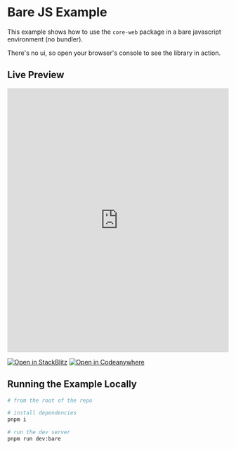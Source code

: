 # Bare JS Example

This example shows how to use the `core-web` package in a bare javascript environment (no bundler).

There's no ui, so open your browser's console to see the library in action.

## Live Preview

<iframe src="https://stackblitz.com/github/fedimint/fedimint-web-sdk/tree/main/examples/bare-js?embed=1" style="width: 100%; height: 600px; border: 0;"></iframe>

[![Open in StackBlitz](https://developer.stackblitz.com/img/open_in_stackblitz.svg)](https://stackblitz.com/github/fedimint/fedimint-web-sdk/tree/main/examples/bare-js)
[![Open in Codeanywhere](https://codeanywhere.com/img/open-in-codeanywhere-btn.svg)](https://app.codeanywhere.com/#https://github.com/fedimint/fedimint-web-sdk/tree/main/examples/bare-js)

## Running the Example Locally

```bash
# from the root of the repo

# install dependencies
pnpm i

# run the dev server
pnpm run dev:bare
```
